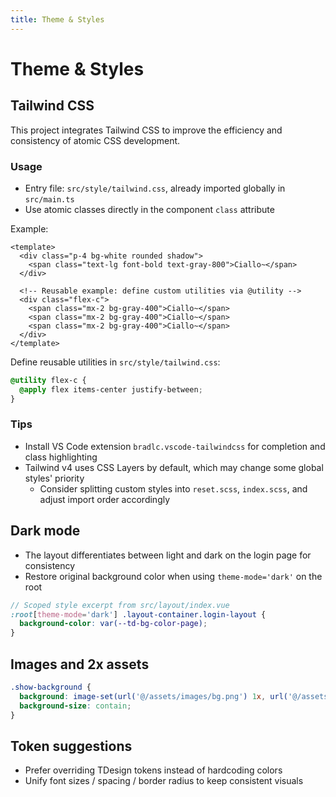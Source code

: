 ```yaml
---
title: Theme & Styles
---
```


# Theme & Styles

## Tailwind CSS

This project integrates Tailwind CSS to improve the efficiency and consistency of atomic CSS development.

### Usage

- Entry file: `src/style/tailwind.css`, already imported globally in `src/main.ts`
- Use atomic classes directly in the component `class` attribute

Example:

```vue
<template>
  <div class="p-4 bg-white rounded shadow">
    <span class="text-lg font-bold text-gray-800">Ciallo~</span>
  </div>
  
  <!-- Reusable example: define custom utilities via @utility -->
  <div class="flex-c">
    <span class="mx-2 bg-gray-400">Ciallo~</span>
    <span class="mx-2 bg-gray-400">Ciallo~</span>
    <span class="mx-2 bg-gray-400">Ciallo~</span>
  </div>
</template>
```

Define reusable utilities in `src/style/tailwind.css`:

```css
@utility flex-c {
  @apply flex items-center justify-between;
}
```

### Tips

- Install VS Code extension `bradlc.vscode-tailwindcss` for completion and class highlighting
- Tailwind v4 uses CSS Layers by default, which may change some global styles' priority
  - Consider splitting custom styles into `reset.scss`, `index.scss`, and adjust import order accordingly

## Dark mode

- The layout differentiates between light and dark on the login page for consistency
- Restore original background color when using `theme-mode='dark'` on the root

```scss
// Scoped style excerpt from src/layout/index.vue
:root[theme-mode='dark'] .layout-container.login-layout {
  background-color: var(--td-bg-color-page);
}
```

## Images and 2x assets

```scss
.show-background {
  background: image-set(url('@/assets/images/bg.png') 1x, url('@/assets/images/bg@2x.png') 2x) no-repeat;
  background-size: contain;
}
```

## Token suggestions

- Prefer overriding TDesign tokens instead of hardcoding colors
- Unify font sizes / spacing / border radius to keep consistent visuals
